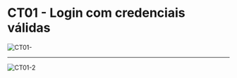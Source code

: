 
# CT01 - Login com credenciais válidas 




![CT01-](https://github.com/user-attachments/assets/b9175ca8-6ca7-4599-8e6e-880f94870f95)

---

![CT01-2](https://github.com/user-attachments/assets/38b3855d-423d-4882-815c-52e3f01937d1)
